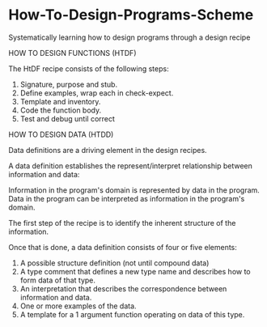 # How-To-Design-Programs-Scheme
Systematically learning how to design programs through a design recipe

HOW TO DESIGN FUNCTIONS (HTDF)

The HtDF recipe consists of the following steps:

1. Signature, purpose and stub.
2. Define examples, wrap each in check-expect.
3. Template and inventory.
4. Code the function body.
5. Test and debug until correct

HOW TO DESIGN DATA (HTDD)

Data definitions are a driving element in the design recipes.

A data definition establishes the represent/interpret relationship between information and data:

Information in the program's domain is represented by data in the program.
Data in the program can be interpreted as information in the program's domain.

The first step of the recipe is to identify the inherent structure of the information.

Once that is done, a data definition consists of four or five elements:

1. A possible structure definition (not until compound data)
2. A type comment that defines a new type name and describes how to form data of that type.
3. An interpretation that describes the correspondence between information and data.
4. One or more examples of the data.
5. A template for a 1 argument function operating on data of this type.
